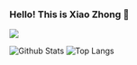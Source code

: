 ### Hello! This is Xiao Zhong 👋

[<img src="https://img.shields.io/badge/-%40xiaozhong-blue?style=plastic&logo=linkedin">](https://www.linkedin.com/in/xiaozhong/)

![Github Stats](https://github-readme-stats.vercel.app/api?username=xiaozhong21&count_private=true&show_icons=true&include_all_commits=true)
![Top Langs](https://github-readme-stats.vercel.app/api/top-langs/?username=xiaozhong21&hide=TeX&layout=compact)
